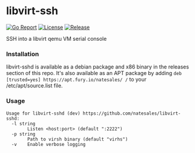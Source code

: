# libvirt-ssh

[![Go Report](https://goreportcard.com/badge/github.com/natesales/libvirt-sshd?style=for-the-badge)](https://goreportcard.com/report/github.com/natesales/libvirt-sshd) 
[![License](https://img.shields.io/github/license/natesales/libvirt-sshd?style=for-the-badge)](hhttps://github.com/natesales/libvirt-sshd/blob/main/LICENSE) 
[![Release](https://img.shields.io/github/v/release/natesales/libvirt-sshd?style=for-the-badge)](https://github.com/natesales/libvirt-sshd/releases) 

SSH into a libvirt qemu VM serial console

### Installation

libvirt-sshd is available as a debian package and x86 binary in the releases section of this repo. It's also available as an APT package by adding `deb [trusted=yes] https://apt.fury.io/natesales/ /` to your /etc/apt/source.list file.

### Usage

```
Usage for libvirt-sshd (dev) https://github.com/natesales/libvirt-sshd:
  -l string
        Listen <host:port> (default ":2222")
  -p string
        Path to virsh binary (default "virhs")
  -v    Enable verbose logging
```
